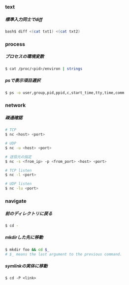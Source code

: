 ### text
##### 標準入力同士でdiff
```bash
bash$ diff <(cat txt1) <(cat txt2) 
```

### process
##### プロセスの環境変数
```bash
$ cat /proc/<pid>/environ | strings
```

##### psで表示項目選択
```bash
$ ps -o user,group,pid,ppid,c,start_time,tty,time,comm
```

### network
##### 疎通確認
```bash
# TCP 
$ nc <host> <port>

# UDP
$ nc -u <host> <port>

# 送信元の指定
$ nc -s <from_ip> -p <from_port> <host> <port>

# TCP listen
$ nc -l <port>

# UDP listen
$ nc -lu <port>
```

### navigate
##### 前のディレクトリに戻る
```bash
$ cd -
```

##### mkdirした先に移動

```bash
$ mkdir foo && cd $_
# $_ means the last argument to the previous command.
```

##### symlinkの実体に移動
```
$ cd -P <link>
```
